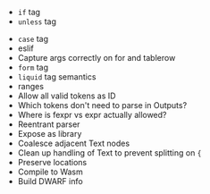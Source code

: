 
- `if` tag
- `unless` tag
* `case` tag
* eslif
* Capture args correctly on for and tablerow
* `form` tag
* `liquid` tag semantics
* ranges
* Allow all valid tokens as ID
* Which tokens don't need to parse in Outputs?
* Where is fexpr vs expr actually allowed?
* Reentrant parser
* Expose as library
* Coalesce adjacent Text nodes
* Clean up handling of Text to prevent splitting on `{`
* Preserve locations
* Compile to Wasm
* Build DWARF info

